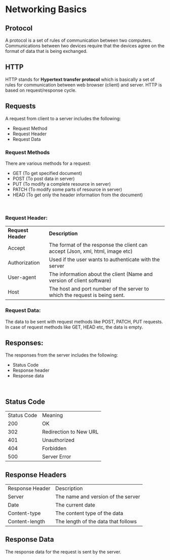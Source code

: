 # Networking Basics

## Protocol 
A protocol is a set of rules of communication between two computers. Communications between two devices require that the devices agree on the format of data that is being exchanged. 

## HTTP 
HTTP stands for <b>Hypertext transfer protocol</b> which is basically a set of rules for communication between web browser (client) and server. 
HTTP is based on request/response cycle.  

## Requests 
A request from client to a server includes the following: 
<ul>
  <li>Request Method</li>
  <li>Request Header</li>
  <li>Request Data</li>
</ul>


### Request Methods 
There are various methods for a request:  

<ul>
  <li> GET (To get specified document) </li>
  <li> POST (To post data in server) </li>
  <li> PUT (To modify a complete resource in server) </li>
  <li> PATCH (To modify some parts of resource in server) </li>
  <li> HEAD (To get only the header information from the document) </li>
</ul>
  
  
### Request Header: 
<table>
  <tr>
    <td><b>Request Header</b></td>
    <td><b>Description</b></td>
  </tr>
  <tr>
    <td>Accept </td>
    <td>The format of the response the client can accept (Json, xml, html, image etc)</td>
  </tr>
  <tr>
    <td>Authorization</td>
    <td>Used if the user wants to authenticate with the server </td>
  </tr>
  <tr>
    <td>User-agent</td>
    <td>The information about the client (Name and version of client software)</td>
  </tr>
  <tr>
    <td>Host</td>
    <td>The host and port number of the server to which the request is being sent.</td>
  </tr>
</table>

### Request Data: 
The data to be sent with request methods like POST, PATCH, PUT requests. In case of request methods like GET, HEAD etc, the data is empty. 

## Responses: 

The responses from the server includes the following: 
<ul>
  <li>Status Code</li> 
  <li>Response header</li> 
  <li>Response data</li> 
</ul>
  
  
## Status Code 


<table>
  <tr>
    <td>
      Status Code 
    </td>
    <td>
      Meaning
    </td>
  </tr>
   
  <tr>
    <td>
      200
    </td>
    <td>
      OK
    </td>
  </tr>
    
  <tr>
    <td>
      302
    </td>
    <td>
      Redirection to New URL
    </td>
  </tr>
    
  <tr>
    <td>
      401 
    </td>
    <td>
      Unauthorized
    </td>
  </tr>
    
  <tr>
    <td>
      404 
    </td>
    <td>
      Forbidden
    </td>
  </tr>
    
  <tr>
    <td>
      500
    </td>
    <td>
      Server Error
    </td>
  </tr>
    
</table>


## Response Headers 


<table>
  
  <tr>
    <td>
      Response Header 
    </td>
    <td>
      Description
    </td>
  </tr>
  
  <tr>
    <td>
      Server
    </td>
    <td>
      The name and version of the server 
    </td>
  </tr>
  
  <tr>
    <td>
      Date 
    </td>
    <td>
      The current date
    </td>
  </tr>
  
  <tr>
    <td>
      Content-type 
    </td>
    <td>
      The content type of the data 
    </td>
  </tr>
  
  <tr>
    <td>
      Content-length 
    </td>
    <td>
      The length of the data that follows 
    </td>
  </tr>
  
</table>
  
## Response Data 
The response data for the request is sent by the server. 
